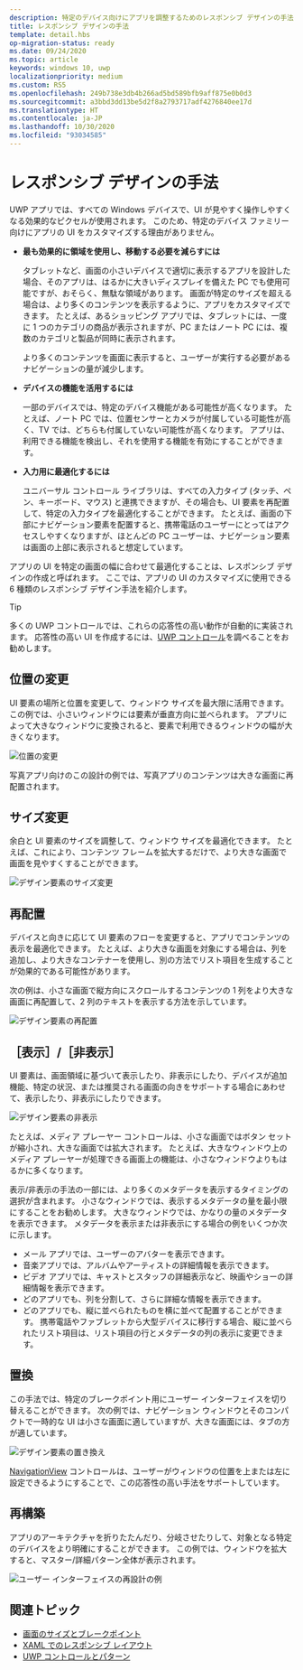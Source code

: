 ```yaml
---
description: 特定のデバイス向けにアプリを調整するためのレスポンシブ デザインの手法について説明します
title: レスポンシブ デザインの手法
template: detail.hbs
op-migration-status: ready
ms.date: 09/24/2020
ms.topic: article
keywords: windows 10, uwp
localizationpriority: medium
ms.custom: RS5
ms.openlocfilehash: 249b738e3db4b266ad5bd589bfb9aff875e0b0d3
ms.sourcegitcommit: a3bbd3dd13be5d2f8a2793717adf4276840ee17d
ms.translationtype: HT
ms.contentlocale: ja-JP
ms.lasthandoff: 10/30/2020
ms.locfileid: "93034585"
---
```

# <a name="responsive-design-techniques"></a>レスポンシブ デザインの手法

UWP アプリでは、すべての Windows デバイスで、UI が見やすく操作しやすくなる効果的なピクセルが使用されます。 このため、特定のデバイス ファミリー向けにアプリの UI をカスタマイズする理由がありません。

- **最も効果的に領域を使用し、移動する必要を減らすには**

    タブレットなど、画面の小さいデバイスで適切に表示するアプリを設計した場合、そのアプリは、はるかに大きいディスプレイを備えた PC でも使用可能ですが、おそらく、無駄な領域があります。 画面が特定のサイズを超える場合は、より多くのコンテンツを表示するように、アプリをカスタマイズできます。 たとえば、あるショッピング アプリでは、タブレットには、一度に 1 つのカテゴリの商品が表示されますが、PC またはノート PC には、複数のカテゴリと製品が同時に表示されます。

    より多くのコンテンツを画面に表示すると、ユーザーが実行する必要があるナビゲーションの量が減少します。

- **デバイスの機能を活用するには**

    一部のデバイスでは、特定のデバイス機能がある可能性が高くなります。 たとえば、ノート PC では、位置センサーとカメラが付属している可能性が高く、TV では、どちらも付属していない可能性が高くなります。 アプリは、利用できる機能を検出し、それを使用する機能を有効にすることができます。

- **入力用に最適化するには**

    ユニバーサル コントロール ライブラリは、すべての入力タイプ (タッチ、ペン、キーボード、マウス) と連携できますが、その場合も、UI 要素を再配置して、特定の入力タイプを最適化することができます。 たとえば、画面の下部にナビゲーション要素を配置すると、携帯電話のユーザーにとってはアクセスしやすくなりますが、ほとんどの PC ユーザーは、ナビゲーション要素は画面の上部に表示されると想定しています。

アプリの UI を特定の画面の幅に合わせて最適化することは、レスポンシブ デザインの作成と呼ばれます。 ここでは、アプリの UI のカスタマイズに使用できる 6 種類のレスポンシブ デザイン手法を紹介します。

>[!TIP]
> 多くの UWP コントロールでは、これらの応答性の高い動作が自動的に実装されます。 応答性の高い UI を作成するには、[UWP コントロール](../controls-and-patterns/index.md)を調べることをお勧めします。

## <a name="reposition"></a>位置の変更

UI 要素の場所と位置を変更して、ウィンドウ サイズを最大限に活用できます。 この例では、小さいウィンドウには要素が垂直方向に並べられます。 アプリによって大きなウィンドウに変換されると、要素で利用できるウィンドウの幅が大きくなります。

![位置の変更](images/rsp-design/rspd-reposition2.gif)

写真アプリ向けのこの設計の例では、写真アプリのコンテンツは大きな画面に再配置されます。

## <a name="resize"></a>サイズ変更

余白と UI 要素のサイズを調整して、ウィンドウ サイズを最適化できます。 たとえば、これにより、コンテンツ フレームを拡大するだけで、より大きな画面で画面を見やすくすることができます。

![デザイン要素のサイズ変更](images/rsp-design/rspd-resize2.gif)

## <a name="reflow"></a>再配置

デバイスと向きに応じて UI 要素のフローを変更すると、アプリでコンテンツの表示を最適化できます。 たとえば、より大きな画面を対象にする場合は、列を追加し、より大きなコンテナーを使用し、別の方法でリスト項目を生成することが効果的である可能性があります。

次の例は、小さな画面で縦方向にスクロールするコンテンツの 1 列をより大きな画面に再配置して、2 列のテキストを表示する方法を示しています。

![デザイン要素の再配置](images/rsp-design/rspd_reflow.gif)

## <a name="showhide"></a>［表示］/［非表示］

UI 要素は、画面領域に基づいて表示したり、非表示にしたり、デバイスが追加機能、特定の状況、または推奨される画面の向きをサポートする場合にあわせて、表示したり、非表示にしたりできます。

![デザイン要素の非表示](images/rsp-design/rspd-revealhide.gif)

たとえば、メディア プレーヤー コントロールは、小さな画面ではボタン セットが縮小され、大きな画面では拡大されます。 たとえば、大きなウィンドウ上のメディア プレーヤーが処理できる画面上の機能は、小さなウィンドウよりもはるかに多くなります。

表示/非表示の手法の一部には、より多くのメタデータを表示するタイミングの選択が含まれます。 小さなウィンドウでは、表示するメタデータの量を最小限にすることをお勧めします。 大きなウィンドウでは、かなりの量のメタデータを表示できます。 メタデータを表示または非表示にする場合の例をいくつか次に示します。

- メール アプリでは、ユーザーのアバターを表示できます。
- 音楽アプリでは、アルバムやアーティストの詳細情報を表示できます。
- ビデオ アプリでは、キャストとスタッフの詳細表示など、映画やショーの詳細情報を表示できます。
- どのアプリでも、列を分割して、さらに詳細な情報を表示できます。
- どのアプリでも、縦に並べられたものを横に並べて配置することができます。 携帯電話やファブレットから大型デバイスに移行する場合、縦に並べられたリスト項目は、リスト項目の行とメタデータの列の表示に変更できます。

## <a name="replace"></a>置換

この手法では、特定のブレークポイント用にユーザー インターフェイスを切り替えることができます。 次の例では、ナビゲーション ウィンドウとそのコンパクトで一時的な UI は小さな画面に適していますが、大きな画面には、タブの方が適しています。

![デザイン要素の置き換え](images/rsp-design/rspd-replace.gif)

[NavigationView](../controls-and-patterns/navigationview.md) コントロールは、ユーザーがウィンドウの位置を上または左に設定できるようにすることで、この応答性の高い手法をサポートしています。

## <a name="re-architect"></a>再構築

アプリのアーキテクチャを折りたたんだり、分岐させたりして、対象となる特定のデバイスをより明確にすることができます。 この例では、ウィンドウを拡大すると、マスター/詳細パターン全体が表示されます。

![ユーザー インターフェイスの再設計の例](images/rsp-design/rspd-rearchitect.gif)

## <a name="related-topics"></a>関連トピック

- [画面のサイズとブレークポイント](screen-sizes-and-breakpoints-for-responsive-design.md)
- [XAML でのレスポンシブ レイアウト](layouts-with-xaml.md)
- [UWP コントロールとパターン](../controls-and-patterns/index.md)
